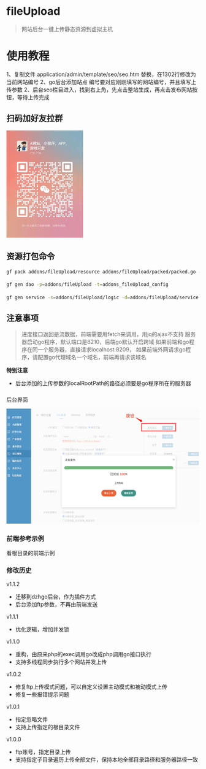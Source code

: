 # fileUpload
> 网站后台一键上传静态资源到虚拟主机


# 使用教程
1、复制文件 application/admin/template/seo/seo.htm 替换，在1302行修改为当前网站编号
2、go后台添加站点 编号要对应刚刚填写的网站编号，并且填写上传参数
2、后台seo栏目进入，找到右上角，先点击整站生成，再点击发布网站按钮，等待上传完成


## 扫码加好友拉群
<img src="../weixin.jpg" alt="Description of image" width="200" height="280">

## 资源打包命令


```bash
gf pack addons/fileUpload/resource addons/fileUpload/packed/packed.go -p addons/fileUpload/resource

gf gen dao -p=addons/fileUpload -t=addons_fileUpload_config

gf gen service -s=addons/fileUpload/logic -d=addons/fileUpload/service

```




## 注意事项
> 进度接口返回是流数据，前端需要用fetch来调用，用jq的ajax不支持
> 服务器启动go程序，默认端口是8210，后端go默认开启跨域
> 如果前端和go程序在同一个服务器，直接请求localhost:8209，
> 如果前端外网请求go程序，请配置go代理域名一个域名，前端再请求该域名

**特别注意**
- 后台添加的上传参数的localRootPath的路径必须要是go程序所在的服务器


###
后台界面

<img src="./admin.png" alt="Description of image" width="600" height="300">


### 前端参考示例
看根目录的前端示例


### 修改历史

v1.1.2
- 迁移到dzhgo后台，作为插件方式
- 后台添加ftp参数，不再由前端发送

v1.1.1
- 优化逻辑，增加并发锁


v1.1.0
- 重构，由原来php的exec调用go改成php调用go接口执行
- 支持多线程同步执行多个网站并发上传


v1.0.2
- 修复ftp上传模式问题，可以自定义设置主动模式和被动模式上传
- 修复一些报错提示问题

v1.0.1
- 指定忽略文件
- 支持上传指定的根目录文件

v1.0.0
- ftp账号，指定目录上传
- 支持指定子目录遍历上传全部文件，保持本地全部目录路径和服务器路径一致

